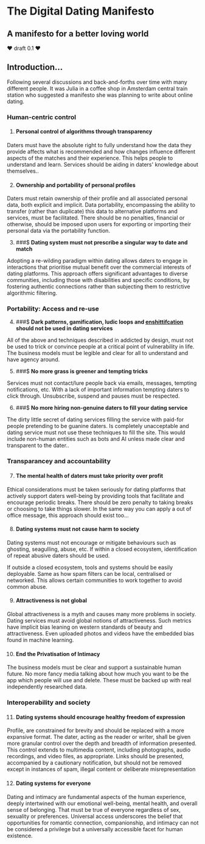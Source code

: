 # The Digital Dating Manifesto

## A manifesto for a better loving world
❤️ draft 0.1 ❤️

## Introduction…

Following several discussions and back-and-forths over time with many different people. It was Julia in a coffee shop in Amsterdam central train station who suggested a manifesto she was planning to write about online dating.

### Human-centric control

1. #### **Personal control of algorithms through transparency** 

Daters must have the absolute right to fully understand how the data they provide affects what is recommended and how changes influence different aspects of the matches and their experience. This helps people to understand and learn. Services should be aiding in daters' knowledge about themselves.. 

2. #### **Ownership and portability of personal profiles**

Daters must retain ownership of their profile and all associated personal data, both explicit and implicit. Data portability, encompassing the ability to transfer (rather than duplicate) this data to alternative platforms and services, must be facilitated. There should be no penalties, financial or otherwise, should be imposed upon users for exporting or importing their personal data via the portability function. 

3. ###$ **Dating system must not prescribe a singular way to date and match** 

Adopting a re-wilding paradigm within dating allows daters to engage in interactions that prioritise mutual benefit over the commercial interests of dating platforms. This approach offers significant advantages to diverse communities, including those with disabilities and specific conditions, by fostering authentic connections rather than subjecting them to restrictive algorithmic filtering.

### Portability: Access and re-use

4. ###$ **Dark patterns, gamification, ludic loops and [enshittifcation](https://en.wikipedia.org/wiki/Enshittification) should not be used in dating services**

All of the above and techniques described in addicted by design, must not be used to trick or convince people at a critical point of vulnerability in life. The business models must be legible and clear for all to understand and have agency around. 

5. ###$ **No more grass is greener and tempting tricks**

Services must not contact/lure people back via emails, messages, tempting notifications, etc. With a lack of important information tempting daters to click through. Unsubscribe, suspend and pauses must be respected.

6. ###$ **No more hiring non-genuine daters to fill your dating service** 

The dirty little secret of dating services filling the service with paid-for people pretending to be guanine daters. Is completely unacceptable and dating service must not use these techniques to fill the site. This would include non-human entities such as bots and AI unless made clear and transparent to the dater..  

### Transparancey and accountability

7. #### **The mental health of daters must take priority over profit**

Ethical considerations must be taken seriously for dating platforms that actively support daters well-being by providing tools that facilitate and encourage periodic breaks. There should be zero penalty to taking breaks or choosing to take things slower. In the same way you can apply a out of office message, this approach should exist too... 

8. #### **Dating systems must not cause harm to society**

Dating systems must not encourage or mitigate behaviours such as ghosting, seagulling, abuse, etc. If within a closed ecosystem, identification of repeat abusive daters should be used.
       
If outside a closed ecosystem, tools and systems should be easily deployable. Same as how spam filters can be local, centralised or networked. This allows certain communities to work together to avoid common abuse. 

9. #### **Attractiveness is not global**

Global attractiveness is a myth and causes many more problems in society. Dating services must avoid global notions of attractiveness. Such metrics have implicit bias leaning on western standards of beauty and attractiveness. Even uploaded photos and videos have the embedded bias found in machine learning.

10. #### **End the Privatisation of Intimacy**

The business models must be clear and support a sustainable human future. No more fancy media talking about how much you want to be the app which people will use and delete. These must be backed up with real independently researched data. 

### Interoperability and society

11. #### **Dating systems should encourage healthy freedom of expression** 

Profile, are constrained for brevity and should be replaced with a more expansive format. The dater, acting as the reader or writer, shall be given more granular control over the depth and breadth of information presented. This control extends to multimedia content, including photographs, audio recordings, and video files, as appropriate. Links should be presented, accompanied by a cautionary notification, but should not be removed except in instances of spam, illegal content or deliberate misrepresentation

12. #### **Dating systems for everyone**

Dating and intimacy are fundamental aspects of the human experience, deeply intertwined with our emotional well-being, mental health, and overall sense of belonging. That must be true of everyone regardless of sex, sexuality or preferences. Universal access underscores the belief that opportunities for romantic connection, companionship, and intimacy can not be considered a privilege but a universally accessible facet for human existence. 
